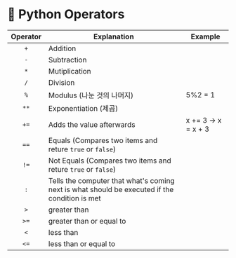 # 📝 Python Operators



| Operator | Explanation                                                  | Example              |
| :------: | ------------------------------------------------------------ | -------------------- |
|   `+`    | Addition                                                     |                      |
|   `-`    | Subtraction                                                  |                      |
|   `*`    | Mutiplication                                                |                      |
|   `/`    | Division                                                     |                      |
|   `%`    | Modulus (나눈 것의 나머지)                                   | 5%2 = 1              |
|   `**`   | Exponentiation (제곱)                                        |                      |
|   `+=`   | Adds the value afterwards                                    | x += 3  →  x = x + 3 |
|   `==`   | Equals (Compares two items and reture `true` or `false`)     |                      |
|   `!=`   | Not Equals  (Compares two items and reture `true` or `false`) |                      |
|   `:`    | Tells the computer that what's coming next is what should be executed if the condition is met |                      |
|   `>`    | greater than                                                 |                      |
|   `>=`   | greater than or equal to                                     |                      |
|   `<`    | less than                                                    |                      |
|   `<=`   | less than or equal to                                        |                      |
